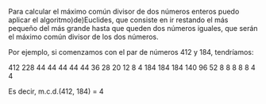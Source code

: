 Para calcular el máximo común divisor de dos números enteros puedo
aplicar el algoritmo)de)Euclides, que consiste en ir restando el más
pequeño del más grande hasta que queden dos números iguales, que
serán el máximo común divisor de los dos números.

Por ejemplo, si comenzamos con el par de números 412 y 184,
tendríamos:

412 228 44 44 44 44 44 36 28 20 12 8 4
184 184 184 140 96 52 8 8 8 8 8 4 4

Es decir, m.c.d.(412, 184) = 4
